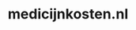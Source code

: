 ---
layout: post
title:  "medicijnkosten.nl"
internal_url:  "/data/medicijnkosten.nl.html"
categories: dutchgov
---